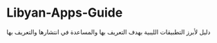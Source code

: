 # Libyan-Apps-Guide
دليل لأبرز التطبيقات الليبية بهدف التعريف بها والمساعدة في انتشارها والتعريف بها
